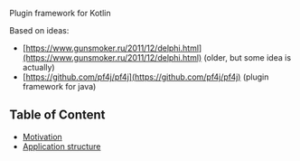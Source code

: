 Plugin framework for Kotlin

Based on ideas:

- [https://www.gunsmoker.ru/2011/12/delphi.html](https://www.gunsmoker.ru/2011/12/delphi.html)
  (older, but some idea is actually)
- [https://github.com/pf4j/pf4j](https://github.com/pf4j/pf4j) (plugin framework for java)

## Table of Content

- [Motivation](contents/motivation.html)
- [Application structure](contents/application-structure.md)